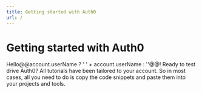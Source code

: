 ```yaml
---
title: Getting started with Auth0
url: /
---
```

# Getting started with Auth0

Hello@@account.userName ? ' ' + account.userName : ''@@! Ready to test drive Auth0? All tutorials have been tailored to your account. So in most cases, all you need to do is copy the code snippets and paste them into your projects and tools.

<div class="row getting-started-logos clearfix">
  <div id="navigator-container"></div>
</div>


<script src="https://cdn.auth0.com/tutorial-navigator/latest/build.min.js" type="text/javascript"></script>
<link href="https://cdn.auth0.com/tutorial-navigator/latest/build.min.css" type="text/css" rel="stylesheet"></link>
<script type="text/javascript">
  (function(){function r(e,t){if("function"==typeof e){return r("*",e)}if("function"==typeof t){var n=new o(e);for(var i=1;i<arguments.length;++i){r.callbacks.push(n.middleware(arguments[i]))}}else if("string"==typeof e){r.show(e,t)}else{r.start(e)}}function i(e){var t=window.location.pathname+window.location.search;if(t==e.canonicalPath)return;r.stop();e.unhandled=true;window.location=e.canonicalPath}function s(e,n){if("/"==e[0]&&0!=e.indexOf(t))e=t+e;var r=e.indexOf("?");this.canonicalPath=e;this.path=e.replace(t,"")||"/";this.title=document.title;this.state=n||{};this.state.path=e;this.querystring=~r?e.slice(r+1):"";this.pathname=~r?e.slice(0,r):e;this.params=[];this.hash="";if(!~this.path.indexOf("#"))return;var i=this.path.split("#");this.path=i[0];this.hash=i[1]||"";this.querystring=this.querystring.split("#")[0]}function o(e,t){t=t||{};this.path=e;this.method="GET";this.regexp=u(e,this.keys=[],t.sensitive,t.strict)}function u(e,t,n,r){if(e instanceof RegExp)return e;if(e instanceof Array)e="("+e.join("|")+")";e=e.concat(r?"":"/?").replace(/\/\(/g,"(?:/").replace(/(\/)?(\.)?:(\w+)(?:(\(.*?\)))?(\?)?/g,function(e,n,r,i,s,o){t.push({name:i,optional:!!o});n=n||"";return""+(o?"":n)+"(?:"+(o?n:"")+(r||"")+(s||r&&"([^/.]+?)"||"([^/]+?)")+")"+(o||"")}).replace(/([\/.])/g,"\\$1").replace(/\*/g,"(.*)");return new RegExp("^"+e+"$",n?"":"i")}function a(e){if(e.state){var t=e.state.path;r.replace(t,e.state)}}function f(e){if(1!=l(e))return;if(e.metaKey||e.ctrlKey||e.shiftKey)return;if(e.defaultPrevented)return;var n=e.target;while(n&&"A"!=n.nodeName)n=n.parentNode;if(!n||"A"!=n.nodeName)return;var i=n.getAttribute("href");if(n.pathname==location.pathname&&(n.hash||"#"==i))return;if(i.indexOf("mailto:")>-1)return;if(n.target)return;if(!c(n.href))return;var s=n.pathname+n.search+(n.hash||"");var o=s+n.hash;s=s.replace(t,"");if(t&&o==s)return;e.preventDefault();r.show(o)}function l(e){e=e||window.event;return null==e.which?e.button:e.which}function c(e){var t=location.protocol+"//"+location.hostname;if(location.port)t+=":"+location.port;return 0==e.indexOf(t)}var e=true;var t="";var n;r.callbacks=[];r.base=function(e){if(0==arguments.length)return t;t=e};r.start=function(t){t=t||{};if(n)return;n=true;if(false===t.dispatch)e=false;if(false!==t.popstate)window.addEventListener("popstate",a,false);if(false!==t.click)window.addEventListener("click",f,false);if(!e)return;var i=location.pathname+location.search+location.hash;r.replace(i,null,true,e)};r.stop=function(){n=false;removeEventListener("click",f,false);removeEventListener("popstate",a,false)};r.show=function(e,t,n){var i=new s(e,t);if(false!==n)r.dispatch(i);if(!i.unhandled)i.pushState();return i};r.replace=function(e,t,n,i){var o=new s(e,t);o.init=n;if(null==i)i=true;if(i)r.dispatch(o);o.save();return o};r.dispatch=function(e){function n(){var s=r.callbacks[t++];if(!s)return i(e);s(e,n)}var t=0;n()};r.Context=s;s.prototype.pushState=function(){history.pushState(this.state,this.title,this.canonicalPath)};s.prototype.save=function(){history.replaceState(this.state,this.title,this.canonicalPath)};r.Route=o;o.prototype.middleware=function(e){var t=this;return function(n,r){if(t.match(n.path,n.params))return e(n,r);r()}};o.prototype.match=function(e,t){var n=this.keys,r=e.indexOf("?"),i=~r?e.slice(0,r):e,s=this.regexp.exec(decodeURIComponent(i));if(!s)return false;for(var o=1,u=s.length;o<u;++o){var a=n[o-1];var f="string"==typeof s[o]?decodeURIComponent(s[o]):s[o];if(a){t[a.name]=undefined!==t[a.name]?t[a.name]:f}else{t.push(f)}}return true};if("undefined"==typeof module){window.page=r}else{module.exports=r}})()
</script>

<script type="text/javascript">
    (function() {
      var TutorialNavigator = require('tutorial-navigator');
      var tutorial = new TutorialNavigator();
      var eqlPath = function(url) {
        var base = page.base() || '';
        var path = window.location.hash || '#!/';
        return path === url;
      }

      /**
       * Routing
       */

      page('*', rewrite);
      page('/:apptype?', checkstate, render);
      page('/:apptype/:platform?', checkstate, render);
      page('/:apptype/:platform/:api?', checkstate, render);

      // Initialize routing
      page.base('/');
      page();

      function rewrite(ctx, next) {
          if (ctx.pathname !== '/' && !ctx.hash) return next();
          ctx.path = ctx.hash.replace(/^[\#\!]/, '')
          next();
      }

      function checkstate(ctx, next) {
        var apptype = ctx.params.apptype || '';
        var platform = ctx.params.platform || '';
        var api = ctx.params.api || '';

        tutorial.set({
          apptype: apptype,
          nativePlatform: 'native-mobile' === apptype ? platform : '',
          hybridPlatform: 'hybrid' === apptype ? platform : '',
          clientPlatform: 'spa-api' === apptype ? platform : '',
          serverPlatform: 'web' === apptype ? platform : '',
          serverApi: 'no-api' === api || !api ? '' : api
        });

        var codevisible = ('no-api' === api || 'web' === apptype);
        if (!api || codevisible) tutorial.set('codevisible', codevisible);
        next();
      }

      function render(ctx, next) {
        tutorial.render('#navigator-container');
      }

      /**
       * Bind tutorial changes to pushState
       */

      tutorial.on('apptype', onapptype);
      tutorial.on('nativePlatform', onplatform);
      tutorial.on('hybridPlatform', onplatform);
      tutorial.on('clientPlatform', onplatform);
      tutorial.on('serverPlatform', onplatform);
      tutorial.on('serverApi', onserverapi)
      tutorial.on('codevisible', oncodevisible);

      function onapptype(val, old) {
        var url = '#!/:apptype'.replace(':apptype', val || '')
        if (!eqlPath(url)) return page(url);
      }

      function onplatform(val, old) {
        var url = '#!/:apptype/:platform';
        var apptype = tutorial.get('apptype');
        var platform = val ? val : '';

        if (!apptype) return;

        url = url
          .replace(':apptype', apptype)
          .replace(':platform', platform)
          .replace(/\/$/, '');

        if (!eqlPath(url)) return page(url);
      }

      function onserverapi(api, old) {
        var apptype = tutorial.get('apptype');
        var platform = tutorial.get('clientPlatform')
          || tutorial.get('nativePlatform')
          || tutorial.get('hybridPlatform');

        if (!apptype) return;
        if (!platform) return;
        if (old && !api) return;

        var url = '#!/:apptype/:platform/:api'
          .replace(':apptype', apptype)
          .replace(':platform', platform)
          .replace(':api', api ? api : 'no-api')
          .replace(/\/$/, '');

        if (!eqlPath(url)) return page(url);
      };

      function oncodevisible(visible, old) {
        if (!visible) return;
        var apptype = tutorial.get('apptype');
        var platform = tutorial.get('clientPlatform')
          || tutorial.get('nativePlatform')
          || tutorial.get('hybridPlatform')
          || tutorial.get('serverPlatform');
        var api = tutorial.get('serverApi');

        if (!apptype) return;
        if (!platform) return;
        if (old && !visible) return;

        var url = '#!/:apptype/:platform/:api'
          .replace(':apptype', apptype)
          .replace(':platform', platform)
          .replace(':api', api
            ? api
            : ('web' === apptype ? '' : 'no-api'))
          .replace(/\/$/, '');

        if (!eqlPath(url)) return page(url);
      };

      // pretty printing
      tutorial.on('codevisible', prettifyonvisible);
      tutorial.on('nativevisible', prettifyonvisible);
      tutorial.on('hybridvisible', prettifyonvisible);
      tutorial.on('clientvisible', prettifyonvisible);
      tutorial.on('serverapivisible', prettifyonvisible);

      function prettifyonvisible(visible) {
        if (visible && prettyPrint) prettyPrint();
      }
    })()
</script>

